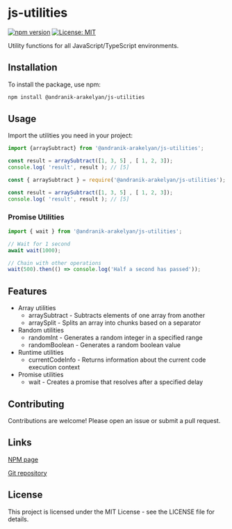 # js-utilities

[![npm version](https://badge.fury.io/js/js-utilities.svg)](https://badge.fury.io/js/js-utilities)
[![License: MIT](https://img.shields.io/badge/License-MIT-yellow.svg)](https://opensource.org/licenses/MIT)

Utility functions for all JavaScript/TypeScript environments.

## Installation
To install the package, use npm:
```sh
npm install @andranik-arakelyan/js-utilities
```

## Usage
Import the utilities you need in your project:
```ts
import {arraySubtract} from '@andranik-arakelyan/js-utilities';

const result = arraySubtract([1, 3, 5] , [ 1, 2, 3]);
console.log( 'result', result ); // [5]
```

```js
const { arraySubtract } = require('@andranik-arakelyan/js-utilities');

const result = arraySubtract([1, 3, 5] , [ 1, 2, 3]);
console.log( 'result', result ); // [5]
```

### Promise Utilities
```ts
import { wait } from '@andranik-arakelyan/js-utilities';

// Wait for 1 second
await wait(1000);

// Chain with other operations
wait(500).then(() => console.log('Half a second has passed'));
```

## Features
- Array utilities
  - arraySubtract - Subtracts elements of one array from another
  - arraySplit - Splits an array into chunks based on a separator
- Random utilities
  - randomInt - Generates a random integer in a specified range
  - randomBoolean - Generates a random boolean value
- Runtime utilities
  - currentCodeInfo - Returns information about the current code execution context
- Promise utilities
  - wait - Creates a promise that resolves after a specified delay

## Contributing
Contributions are welcome! Please open an issue or submit a pull request.

## Links
[NPM page](https://www.npmjs.com/package/@andranik-arakelyan/js-utilities)

[Git repository](https://github.com/andranikarakelyan/js-utilities)

## License
This project is licensed under the MIT License - see the LICENSE file for details.
